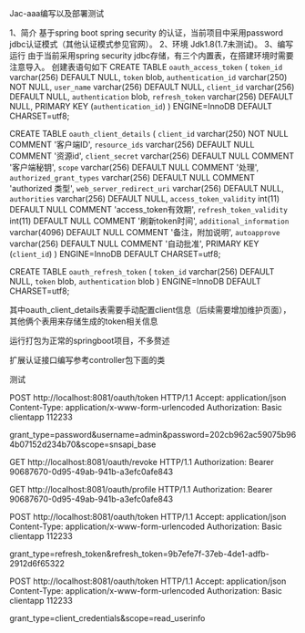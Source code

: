 Jac-aaa编写以及部署测试

1、简介
基于spring boot spring security 的认证，当前项目中采用password jdbc认证模式（其他认证模式参见官网）。
2、环境
Jdk1.8(1.7未测试)。
3、编写运行
由于当前采用spring security jdbc存储，有三个内置表，在搭建环境时需要注意导入。
创建表语句如下
CREATE TABLE `oauth_access_token` (
  `token_id` varchar(256) DEFAULT NULL,
  `token` blob,
  `authentication_id` varchar(250) NOT NULL,
  `user_name` varchar(256) DEFAULT NULL,
  `client_id` varchar(256) DEFAULT NULL,
  `authentication` blob,
  `refresh_token` varchar(256) DEFAULT NULL,
  PRIMARY KEY (`authentication_id`)
) ENGINE=InnoDB DEFAULT CHARSET=utf8;

CREATE TABLE `oauth_client_details` (
  `client_id` varchar(250) NOT NULL COMMENT '客户端ID',
  `resource_ids` varchar(256) DEFAULT NULL COMMENT '资源id',
  `client_secret` varchar(256) DEFAULT NULL COMMENT '客户端秘钥',
  `scope` varchar(256) DEFAULT NULL COMMENT '处理',
  `authorized_grant_types` varchar(256) DEFAULT NULL COMMENT 'authorized 类型',
  `web_server_redirect_uri` varchar(256) DEFAULT NULL,
  `authorities` varchar(256) DEFAULT NULL,
  `access_token_validity` int(11) DEFAULT NULL COMMENT 'access_token有效期',
  `refresh_token_validity` int(11) DEFAULT NULL COMMENT '刷新token时间',
  `additional_information` varchar(4096) DEFAULT NULL COMMENT '备注，附加说明',
  `autoapprove` varchar(256) DEFAULT NULL COMMENT '自动批准',
  PRIMARY KEY (`client_id`)
) ENGINE=InnoDB DEFAULT CHARSET=utf8;

CREATE TABLE `oauth_refresh_token` (
  `token_id` varchar(256) DEFAULT NULL,
  `token` blob,
  `authentication` blob
) ENGINE=InnoDB DEFAULT CHARSET=utf8;

其中oauth_client_details表需要手动配置client信息（后续需要增加维护页面），其他俩个表用来存储生成的token相关信息

运行打包为正常的springboot项目，不多赘述

扩展认证接口编写参考controller包下面的类

测试 

POST http://localhost:8081/oauth/token HTTP/1.1
Accept: application/json
Content-Type: application/x-www-form-urlencoded
Authorization: Basic clientapp 112233

grant_type=password&username=admin&password=202cb962ac59075b964b07152d234b70&scope=snsapi_base

GET http://localhost:8081/oauth/revoke HTTP/1.1
Authorization: Bearer 90687670-0d95-49ab-941b-a3efc0afe843


GET http://localhost:8081/oauth/profile HTTP/1.1
Authorization: Bearer 90687670-0d95-49ab-941b-a3efc0afe843


POST http://localhost:8081/oauth/token HTTP/1.1
Accept: application/json
Content-Type: application/x-www-form-urlencoded
Authorization: Basic clientapp 112233

grant_type=refresh_token&refresh_token=9b7efe7f-37eb-4de1-adfb-2912d6f65322

POST http://localhost:8081/oauth/token HTTP/1.1
Accept: application/json
Content-Type: application/x-www-form-urlencoded
Authorization: Basic clientapp 112233

grant_type=client_credentials&scope=read_userinfo

